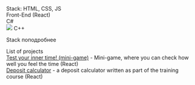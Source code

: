 Stack: 
HTML, CSS, JS  
Front-End (React)  
C#  
<img src="https://img.shields.io/badge/C%23-239120?style=for-the-badge&logo=c-sharp&logoColor=white">
C++  

Stack поподробнее

List of projects  
[Test your inner time! (mini-game)](https://admirable-raindrop-9fb65d.netlify.app/) - Mini-game, where you can check how well you feel the time (React)  
[Deposit calculator](https://lively-piroshki-5a27cb.netlify.app/) - a deposit calculator written as part of the training course (React)
